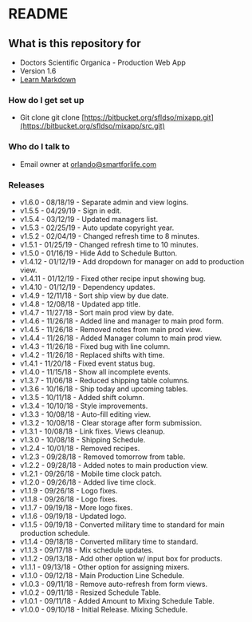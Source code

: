 # README #

## What is this repository for ##

* Doctors Scientific Organica - Production Web App
* Version 1.6
* [Learn Markdown](https://bitbucket.org/tutorials/markdowndemo)

### How do I get set up ###

* Git clone git clone [https://bitbucket.org/sfldso/mixapp.git](https://bitbucket.org/sfldso/mixapp/src.git)

### Who do I talk to ###

* Email owner at orlando@smartforlife.com

### Releases ###

* v1.6.0 - 08/18/19 - Separate admin and view logins.
* v1.5.5 - 04/29/19 - Sign in edit.
* v1.5.4 - 03/12/19 - Updated managers list.
* v1.5.3 - 02/25/19 - Auto update copyright year.
* v1.5.2 - 02/04/19 - Changed refresh time to 8 minutes.
* v1.5.1 - 01/25/19 - Changed refresh time to 10 minutes.
* v1.5.0 - 01/16/19 - Hide Add to Schedule Button.
* v1.4.12 - 01/12/19 - Add dropdown for manager on add to production view.
* v1.4.11 - 01/12/19 - Fixed other recipe input showing bug.
* v1.4.10 - 01/12/19 - Dependency updates.
* v1.4.9 - 12/11/18 - Sort ship view by due date.
* v1.4.8 - 12/08/18 - Updated app title.
* v1.4.7 - 11/27/18 - Sort main prod view by date.
* v1.4.6 - 11/26/18 - Added line and manager to main prod form.
* v1.4.5 - 11/26/18 - Removed notes from main prod view.
* v1.4.4 - 11/26/18 - Added Manager column to main prod view.
* v1.4.3 - 11/26/18 - Fixed bug with line column.
* v1.4.2 - 11/26/18 - Replaced shifts with time.
* v1.4.1 - 11/20/18 - Fixed event status bug.
* v1.4.0 - 11/15/18 - Show all incomplete events.
* v1.3.7 - 11/06/18 - Reduced shipping table columns.
* v1.3.6 - 10/16/18 - Ship today and upcoming tables.
* v1.3.5 - 10/11/18 - Added shift column.
* v1.3.4 - 10/10/18 - Style improvements.
* v1.3.3 - 10/08/18 - Auto-fill editing view.
* v1.3.2 - 10/08/18 - Clear storage after form submission.
* v1.3.1 - 10/08/18 - Link fixes. Views cleanup.
* v1.3.0 - 10/08/18 - Shipping Schedule.
* v1.2.4 - 10/01/18 - Removed recipes.
* v1.2.3 - 09/28/18 - Removed tomorrow from table.
* v1.2.2 - 09/28/18 - Added notes to main production view.
* v1.2.1 - 09/26/18 - Mobile time clock patch.
* v1.2.0 - 09/26/18 - Added live time clock.
* v1.1.9 - 09/26/18 - Logo fixes.
* v1.1.8 - 09/26/18 - Logo fixes.
* v1.1.7 - 09/19/18 - More logo fixes.
* v1.1.6 - 09/19/18 - Updated logo.
* v1.1.5 - 09/19/18 - Converted military time to standard for main production schedule.
* v1.1.4 - 09/18/18 - Converted military time to standard.
* v1.1.3 - 09/17/18 - Mix schedule updates.
* v1.1.2 - 09/13/18 - Add other option w/ input box for products.
* v1.1.1 - 09/13/18 - Other option for assigning mixers.
* v1.1.0 - 09/12/18 - Main Production Line Schedule.
* v1.0.3 - 09/11/18 - Remove auto-refresh from form views.
* v1.0.2 - 09/11/18 - Resized Schedule Table.
* v1.0.1 - 09/11/18 - Added Amount to Mixing Schedule Table.
* v1.0.0 - 09/10/18 - Initial Release. Mixing Schedule.
